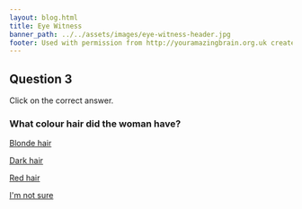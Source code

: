 ```yaml
---
layout: blog.html
title: Eye Witness
banner_path: ../../assets/images/eye-witness-header.jpg
footer: Used with permission from http://youramazingbrain.org.uk created by At-Bristol Science centre
---
```


## Question 3

Click on the correct answer.

### What colour hair did the woman have?

[Blonde hair](page8.html)

[Dark hair](page9.html)

[Red hair](page9.html)

[I'm not sure](page9.html)


